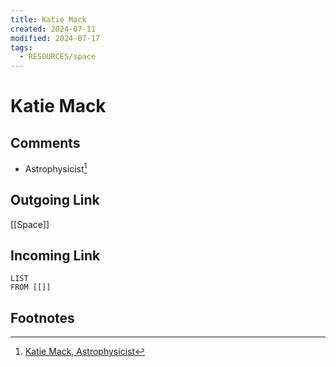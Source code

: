 ```yaml
---
title: Katie Mack
created: 2024-07-11
modified: 2024-07-17
tags:
  - RESOURCES/space
---
```

# Katie Mack
## Comments
- Astrophysicist[^1]
## Outgoing Link
[[Space]]
## Incoming Link
```dataview
LIST
FROM [[]]
```
## Footnotes

[^1]: [Katie Mack, Astrophysicist](https://www.astrokatie.com/)
